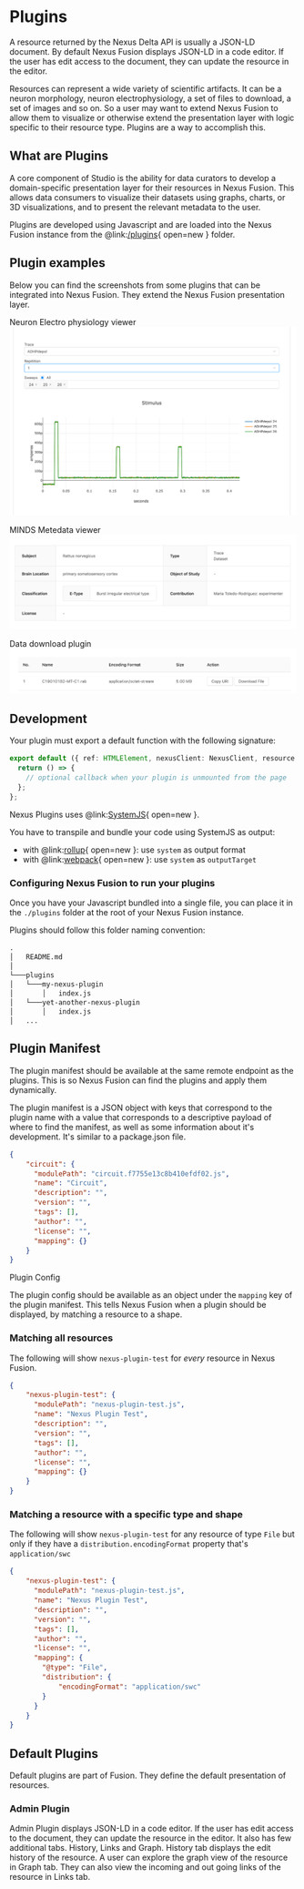 # Plugins
A resource returned by the Nexus Delta API is usually a JSON-LD document. By default Nexus Fusion displays JSON-LD in a 
code editor. If the user has edit access to the document, they can update the resource in the editor.

Resources can represent a wide variety of scientific artifacts. It can be a neuron morphology, neuron electrophysiology, 
a set of files to download, a set of images and so on. So a user may want to extend Nexus Fusion to allow them to 
visualize or otherwise extend the presentation layer with logic specific to their resource type. Plugins are a way to 
accomplish this.

## What are Plugins
A core component of Studio is the ability for data curators to develop a domain-specific presentation layer for their 
resources in Nexus Fusion. This allows data consumers to visualize their datasets using graphs, charts, or 3D 
visualizations, and to present the relevant metadata to the user.

Plugins are developed using Javascript and are loaded into the Nexus Fusion instance from the 
@link:[/plugins](https://github.com/BlueBrain/nexus-web/tree/main/plugins){ open=new } folder.

## Plugin examples
Below you can find the screenshots from some plugins that can be integrated into Nexus Fusion. They extend the Nexus 
Fusion presentation layer.

Neuron Electro physiology viewer
![](../assets/fusion-ephys-plugin.png)

MINDS Metedata viewer
![](../assets/fusion-metadata-plugin.png)

Data download plugin
![](../assets/fusion-download-plugin.png)

## Development

Your plugin must export a default function with the following signature:

```typescript
export default ({ ref: HTMLElement, nexusClient: NexusClient, resource: Resource<T> }) => {
  return () => {
    // optional callback when your plugin is unmounted from the page
  };
};
```

Nexus Plugins uses @link:[SystemJS](https://github.com/systemjs/systemjs){ open=new }.

You have to transpile and bundle your code using SystemJS as output:

- with @link:[rollup](https://rollupjs.org/guide/en/#outputformat){ open=new }: use `system` as output format
- with @link:[webpack](https://webpack.js.org/configuration/output/#outputlibrarytarget){ open=new }: use `system` as `outputTarget`

### Configuring Nexus Fusion to run your plugins

Once you have your Javascript bundled into a single file, you can place it in the `./plugins` folder at the root of your Nexus Fusion instance.

Plugins should follow this folder naming convention:

```
.
│   README.md
│
└───plugins
│   └───my-nexus-plugin
│       │   index.js
│   └───yet-another-nexus-plugin
│       │   index.js
│   ...
```

## Plugin Manifest

The plugin manifest should be available at the same remote endpoint as the plugins. This is so Nexus Fusion can find 
the plugins and apply them dynamically.

The plugin manifest is a JSON object with keys that correspond to the plugin name with a value that corresponds to a 
descriptive payload of where to find the manifest, as well as some information about it's development. It's similar to 
a package.json file.

```json
{
    "circuit": {
      "modulePath": "circuit.f7755e13c8b410efdf02.js",
      "name": "Circuit",
      "description": "",
      "version": "",
      "tags": [],
      "author": "",
      "license": "",
      "mapping": {}
    }
}
```

Plugin Config

The plugin config should be available as an object under the `mapping` key of the plugin manifest. This tells Nexus 
Fusion when a plugin should be displayed, by matching a resource to a shape.

### Matching all resources

The following will show `nexus-plugin-test` for _every_ resource in Nexus Fusion.

```json
{
    "nexus-plugin-test": {
      "modulePath": "nexus-plugin-test.js",
      "name": "Nexus Plugin Test",
      "description": "",
      "version": "",
      "tags": [],
      "author": "",
      "license": "",
      "mapping": {}
    }
}
```

### Matching a resource with a specific type and shape

The following will show `nexus-plugin-test` for any resource of type `File` but only if they have a 
`distribution.encodingFormat` property that's `application/swc`

```json
{
    "nexus-plugin-test": {
      "modulePath": "nexus-plugin-test.js",
      "name": "Nexus Plugin Test",
      "description": "",
      "version": "",
      "tags": [],
      "author": "",
      "license": "",
      "mapping": {
        "@type": "File",
        "distribution": {
            "encodingFormat": "application/swc"
        }
      }
    }
}
```

## Default Plugins

Default plugins are part of Fusion. They define the default presentation of resources.

### Admin Plugin

Admin Plugin displays JSON-LD in a code editor. If the user has edit access to the document, they can update the 
resource in the editor. It also has few additional tabs. History, Links and Graph. History tab displays the edit 
history of the resource. A user can explore the graph view of the resource in Graph tab. They can also view the 
incoming and out going links of the resource in Links tab.
